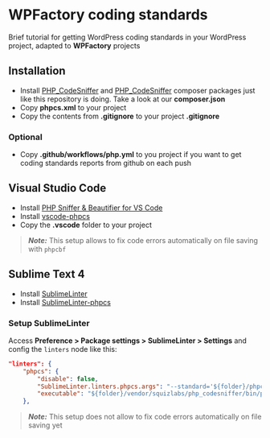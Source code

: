 # WPFactory coding standards
Brief tutorial for getting WordPress coding standards in your WordPress project, adapted to **WPFactory** projects

## Installation
-  Install [PHP_CodeSniffer](https://github.com/squizlabs/PHP_CodeSniffer) and [PHP_CodeSniffer](https://github.com/squizlabs/PHP_CodeSniffer) composer packages just like this repository is doing. Take a look at our **composer.json**
- Copy **phpcs.xml** to your project
- Copy the contents from **.gitignore** to your project **.gitignore**

### Optional
- Copy **.github/workflows/php.yml** to you project if you want to get coding standards reports from github on each push

## Visual Studio Code
* Install [PHP Sniffer & Beautifier for VS Code](https://github.com/valeryan/vscode-phpsab)
* Install [vscode-phpcs](https://github.com/ikappas/vscode-phpcs.git)
* Copy the **.vscode** folder to your project

> **_Note:_** This setup allows to fix code errors automatically on file saving with `phpcbf`

## Sublime Text 4

* Install [SublimeLinter](http://www.sublimelinter.com/)
* Install [SublimeLinter-phpcs](https://github.com/SublimeLinter/SublimeLinter-phpcs)

### Setup SublimeLinter
Access **Preference > Package settings > SublimeLinter > Settings** and config the `linters` node like this:

```json
"linters": {
    "phpcs": {
        "disable": false,            
        "SublimeLinter.linters.phpcs.args": "--standard='${folder}/phpcs.xml'",            
        "executable": "${folder}/vendor/squizlabs/php_codesniffer/bin/phpcs.bat",
    },
```

> **_Note:_** This setup does not allow to fix code errors automatically on file saving yet
